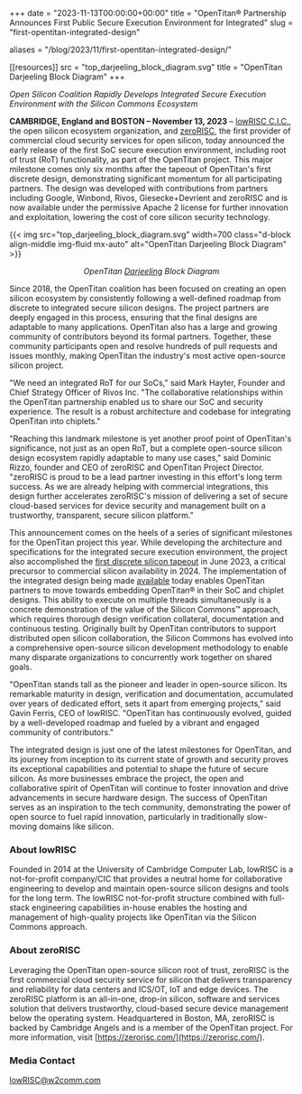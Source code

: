 +++
date = "2023-11-13T00:00:00+00:00"
title = "OpenTitan® Partnership Announces First Public Secure Execution Environment for Integrated"
slug = "first-opentitan-integrated-design"

aliases = "/blog/2023/11/first-opentitan-integrated-design/"

[[resources]]
src = "top_darjeeling_block_diagram.svg"
title = "OpenTitan Darjeeling Block Diagram"
+++

*Open Silicon Coalition Rapidly Develops Integrated Secure Execution Environment with the Silicon Commons Ecosystem*

**CAMBRIDGE, England and BOSTON – November 13, 2023** – [lowRISC C.I.C.](https://lowrisc.org/), the open silicon ecosystem organization, and [zeroRISC](https://zerorisc.com/), the first provider of commercial cloud security services for open silicon, today announced the early release of the first SoC secure execution environment, including root of trust (RoT) functionality, as part of the OpenTitan project.
This major milestone comes only six months after the tapeout of OpenTitan's first discrete design, demonstrating significant momentum for all participating partners.
The design was developed with contributions from partners including Google, Winbond, Rivos, Giesecke+Devrient and zeroRISC and is now available under the permissive Apache 2 license for further innovation and exploitation, lowering the cost of core silicon security technology.

{{< img src="top_darjeeling_block_diagram.svg" width=700 class="d-block align-middle img-fluid mx-auto" alt="OpenTitan Darjeeling Block Diagram" >}}

*<p style="text-align: center;">OpenTitan [Darjeeling](https://opentitan.org/book/hw/top_darjeeling/doc/datasheet.html) Block Diagram</p>*

Since 2018, the OpenTitan coalition has been focused on creating an open silicon ecosystem by consistently following a well-defined roadmap from discrete to integrated secure silicon designs.
The project partners are deeply engaged in this process, ensuring that the final designs are adaptable to many applications.
OpenTitan also has a large and growing community of contributors beyond its formal partners.
Together, these community participants open and resolve hundreds of pull requests and issues monthly, making OpenTitan the industry's most active open-source silicon project.

"We need an integrated RoT for our SoCs," said Mark Hayter, Founder and Chief Strategy Officer of Rivos Inc.
"The collaborative relationships within the OpenTitan partnership enabled us to share our SoC and security experience.
The result is a robust architecture and codebase for integrating OpenTitan into chiplets."

"Reaching this landmark milestone is yet another proof point of OpenTitan's significance, not just as an open RoT, but a complete open-source silicon design ecosystem rapidly adaptable to many use cases," said Dominic Rizzo, founder and CEO of zeroRISC and OpenTitan Project Director.
"zeroRISC is proud to be a lead partner investing in this effort's long term success. As we are already helping with commercial integrations, this design further accelerates zeroRISC's mission of delivering a set of secure cloud-based services for device security and management built on a trustworthy, transparent, secure silicon platform."

This announcement comes on the heels of a series of significant milestones for the OpenTitan project this year.
While developing the architecture and specifications for the integrated secure execution environment, the project also accomplished the [first discrete silicon tapeout](https://lowrisc.org/news/2023/06/opentitans-rtl-freeze-leveraging-transparency-to-create-trustworthy-computing/) in June 2023, a critical precursor to commercial silicon availability in 2024.
The implementation of the integrated design being made [available](https://github.com/lowRISC/opentitan/tree/integrated_dev) today enables OpenTitan partners to move towards embedding OpenTitan® in their SoC and chiplet designs.
This ability to execute on multiple threads simultaneously is a concrete demonstration of the value of the Silicon Commons™ approach, which requires thorough design verification collateral, documentation and continuous testing.
Originally built by OpenTitan contributors to support distributed open silicon collaboration, the Silicon Commons has evolved into a comprehensive open-source silicon development methodology to enable many disparate organizations to concurrently work together on shared goals.

"OpenTitan stands tall as the pioneer and leader in open-source silicon.
Its remarkable maturity in design, verification and documentation, accumulated over years of dedicated effort, sets it apart from emerging projects," said Gavin Ferris, CEO of lowRISC.
"OpenTitan has continuously evolved, guided by a well-developed roadmap and fueled by a vibrant and engaged community of contributors."

The integrated design is just one of the latest milestones for OpenTitan, and its journey from inception to its current state of growth and security proves its exceptional capabilities and potential to shape the future of secure silicon.
As more businesses embrace the project, the open and collaborative spirit of OpenTitan will continue to foster innovation and drive advancements in secure hardware design.
The success of OpenTitan serves as an inspiration to the tech community, demonstrating the power of open source to fuel rapid innovation, particularly in traditionally slow-moving domains like silicon.

### About lowRISC
Founded in 2014 at the University of Cambridge Computer Lab, lowRISC is a not-for-profit company/CIC that provides a neutral home for collaborative engineering to develop and maintain open-source silicon designs and tools for the long term. The lowRISC not-for-profit structure combined with full-stack engineering capabilities in-house enables the hosting and management of high-quality projects like OpenTitan via the Silicon Commons approach.

### About zeroRISC
Leveraging the OpenTitan open-source silicon root of trust, zeroRISC is the first commercial cloud security service for silicon that delivers transparency and reliability for data centers and ICS/OT, IoT and edge devices. The zeroRISC platform is an all-in-one, drop-in silicon, software and services solution that delivers trustworthy, cloud-based secure device management below the operating system. Headquartered in Boston, MA, zeroRISC is backed by Cambridge Angels and is a member of the OpenTitan project. For more information, visit [https://zerorisc.com/](https://zerorisc.com/).

### Media Contact
[lowRISC@w2comm.com](mailto:lowRISC@w2comm.com)
